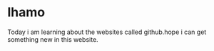 # lhamo
Today i am learning about the websites called github.hope i can get something new in this website.
